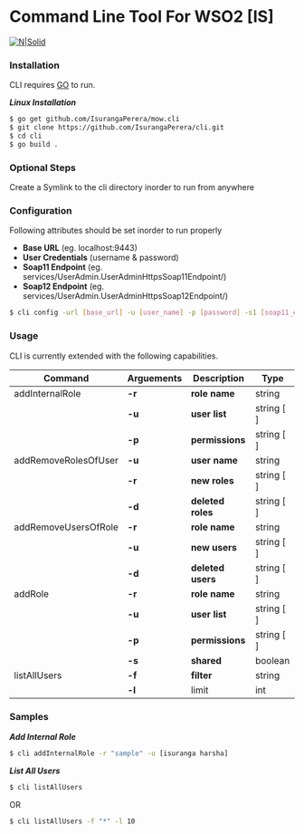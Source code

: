 # Command Line Tool For WSO2 [IS]

[![N|Solid](http://static.wixstatic.com/media/ae45cc_4fad18bcbc154f2da70a90cd93d74a4e.png_256)](https://nodesource.com/products/nsolid)
### Installation

CLI requires [GO](https://golang.org/) to run.

***Linux Installation***


```sh
$ go get github.com/IsurangaPerera/mow.cli
$ git clone https://github.com/IsurangaPerera/cli.git
$ cd cli
$ go build .
```
### Optional Steps
Create a Symlink to the cli directory inorder to run from anywhere

### Configuration
Following attributes should be set inorder to run properly
* **Base URL** (eg. localhost:9443)
* **User Credentials** (username & password)
* **Soap11 Endpoint** (eg. services/UserAdmin.UserAdminHttpsSoap11Endpoint/)
* **Soap12 Endpoint** (eg. services/UserAdmin.UserAdminHttpsSoap12Endpoint/)
```sh
$ cli config -url [base_url] -u [user_name] -p [password] -s1 [soap11_endpoint] -s2 [soap12_endpoint]
```

### Usage

CLI is currently extended with the following capabilities.

| Command | Arguements | Description | Type |
| ------ | ------ | ------| ------ |
| addInternalRole | **-r** | **role name** | string |
| | **-u**| **user list** | string [ ] |
| | **-p** | **permissions** | string [ ] |
| addRemoveRolesOfUser | **-u** | **user name** | string |
| | **-r** | **new roles** | string [ ] |
| | **-d** | **deleted roles** | string [ ] |
| addRemoveUsersOfRole | **-r** | **role name** | string |
| | **-u** | **new users** | string [ ] |
| | **-d** | **deleted users** | string [ ] |
| addRole | **-r** | **role name** | string |
| | **-u** | **user list** | string [ ] |
| | **-p** | **permissions** | string [ ] |
| | **-s** | **shared** | boolean |
| listAllUsers | **-f** | **filter** | string |
| | **-l** | limit | int |


### Samples

***Add Internal Role***

```sh
$ cli addInternalRole -r "sample" -u [isuranga harsha] 
```
***List All Users***

```sh
$ cli listAllUsers
```
 OR

```sh
$ cli listAllUsers -f "*" -l 10
```

